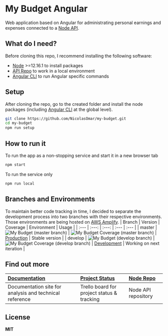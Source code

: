 # My Budget Angular
Web application based on Angular for administrating personal earnings and expenses connected to a [Node API](https://github.com/NicolasOmar/my-budget-api).

## What do I need?
Before cloning this repo, I recommend installing the following software:
- [Node](https://nodejs.org/en/download/) >=12.16.1 to install packages
- [API Repo](https://github.com/NicolasOmar/my-budget-api) to work in a local environment
- [Angular CLI](https://cli.angular.io/) to run Angular specific commands

## Setup
After cloning the repo, go to the created folder and install the node packages (including [Angular CLI](https://cli.angular.io/) at the global level).
```sh
git clone https://github.com/NicolasOmar/my-budget.git
cd my-budget
npm run setup
```

## How to run it
To run the app as a non-stopping service and start it in a new browser tab
```sh
npm start
```
To run the service only
```sh
npm run local
```

## Branches and Environments
To maintain better code tracking in time, I decided to separate the development process into two branches with their respective environments.
Those environments are being hosted on [AWS Amplify](https://aws.amazon.com/amplify/).
| Branch | Version | Coverage | Environment | Usage |
| :--- | :---: | :---: | :--- | :--- |
| master | ![My Budget (master branch)](https://img.shields.io/github/package-json/v/nicolasomar/my-budget/master?color=success&label=%20&style=flat-square) | ![My Budget Coverage (master branch)](https://img.shields.io/codecov/c/github/nicolasomar/my-budget/master?label=%20&style=flat-square&logo=codecov) | [Production](https://master.d2i6kyeewx6g66.amplifyapp.com/) | Stable version |
| develop | ![My Budget (develop branch)](https://img.shields.io/github/package-json/v/nicolasomar/my-budget/develop?color=yellow&label=%20&style=flat-square) | ![My Budget Coverage (develop branch)](https://img.shields.io/codecov/c/github/nicolasomar/my-budget/develop?label=%20&style=flat-square&logo=codecov) | [Development](https://in-progress.d1q34rcbg2o0b5.amplifyapp.com/) | Working on next iteration |

## Find out more
| [Documentation](https://nicolasomar.github.io/my-budget-docs) | [Project Status](https://trello.com/b/R6Yn7vb0/mybudget) | [Node Repo](https://github.com/NicolasOmar/my-budget-api) |
| :--- | :--- | :--- |
| Documentation site for analysis and technical reference | Trello board for project status & tracking | Node API repository

## License
**MIT**